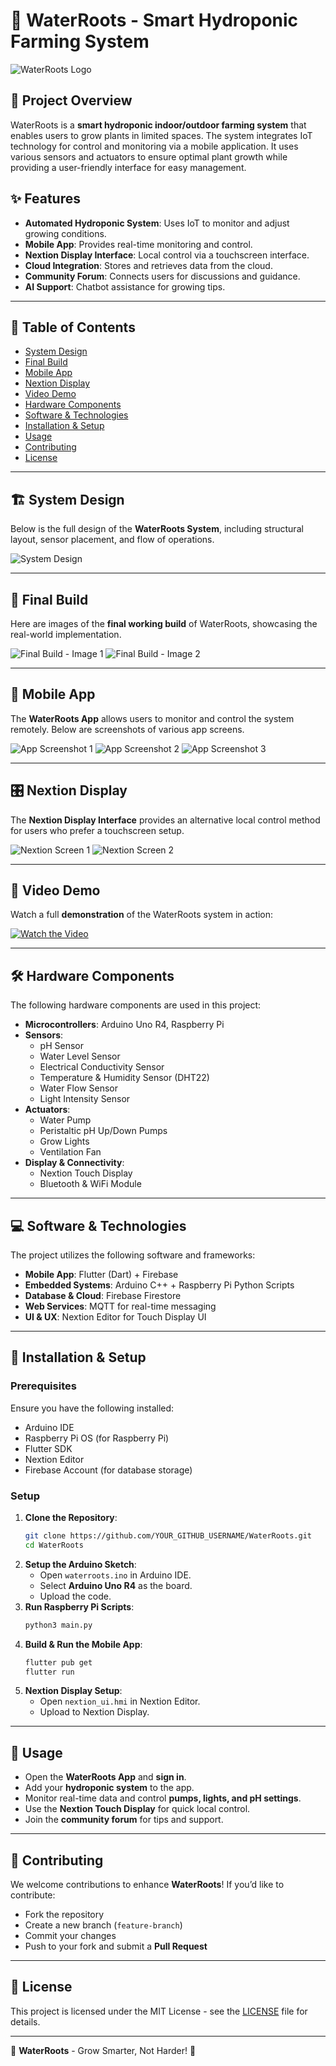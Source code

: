 # 🌱 WaterRoots - Smart Hydroponic Farming System

![WaterRoots Logo](PLACEHOLDER_FOR_LOGO)

## 📌 Project Overview
WaterRoots is a **smart hydroponic indoor/outdoor farming system** that enables users to grow plants in limited spaces. The system integrates IoT technology for control and monitoring via a mobile application. It uses various sensors and actuators to ensure optimal plant growth while providing a user-friendly interface for easy management.

## ✨ Features
- **Automated Hydroponic System**: Uses IoT to monitor and adjust growing conditions.
- **Mobile App**: Provides real-time monitoring and control.
- **Nextion Display Interface**: Local control via a touchscreen interface.
- **Cloud Integration**: Stores and retrieves data from the cloud.
- **Community Forum**: Connects users for discussions and guidance.
- **AI Support**: Chatbot assistance for growing tips.

---

## 📖 Table of Contents
- [System Design](#-system-design)
- [Final Build](#-final-build)
- [Mobile App](#-mobile-app)
- [Nextion Display](#-nextion-display)
- [Video Demo](#-video-demo)
- [Hardware Components](#-hardware-components)
- [Software & Technologies](#-software--technologies)
- [Installation & Setup](#-installation--setup)
- [Usage](#-usage)
- [Contributing](#-contributing)
- [License](#-license)

---

## 🏗 System Design
Below is the full design of the **WaterRoots System**, including structural layout, sensor placement, and flow of operations.

![System Design](PLACEHOLDER_FOR_SYSTEM_DESIGN_IMAGE)

---

## 🏡 Final Build
Here are images of the **final working build** of WaterRoots, showcasing the real-world implementation.

![Final Build - Image 1](PLACEHOLDER_FOR_FINAL_BUILD_IMAGE_1)
![Final Build - Image 2](PLACEHOLDER_FOR_FINAL_BUILD_IMAGE_2)

---

## 📱 Mobile App
The **WaterRoots App** allows users to monitor and control the system remotely. Below are screenshots of various app screens.

![App Screenshot 1](PLACEHOLDER_FOR_APP_SCREENSHOT_1)
![App Screenshot 2](PLACEHOLDER_FOR_APP_SCREENSHOT_2)
![App Screenshot 3](PLACEHOLDER_FOR_APP_SCREENSHOT_3)

---

## 🎛 Nextion Display
The **Nextion Display Interface** provides an alternative local control method for users who prefer a touchscreen setup.

![Nextion Screen 1](PLACEHOLDER_FOR_NEXTION_SCREEN_1)
![Nextion Screen 2](PLACEHOLDER_FOR_NEXTION_SCREEN_2)

---

## 🎥 Video Demo
Watch a full **demonstration** of the WaterRoots system in action:

[![Watch the Video](PLACEHOLDER_FOR_VIDEO_THUMBNAIL)](PLACEHOLDER_FOR_VIDEO_LINK)

---

## 🛠 Hardware Components
The following hardware components are used in this project:

- **Microcontrollers**: Arduino Uno R4, Raspberry Pi
- **Sensors**:
  - pH Sensor
  - Water Level Sensor
  - Electrical Conductivity Sensor
  - Temperature & Humidity Sensor (DHT22)
  - Water Flow Sensor
  - Light Intensity Sensor
- **Actuators**:
  - Water Pump
  - Peristaltic pH Up/Down Pumps
  - Grow Lights
  - Ventilation Fan
- **Display & Connectivity**:
  - Nextion Touch Display
  - Bluetooth & WiFi Module

---

## 💻 Software & Technologies
The project utilizes the following software and frameworks:

- **Mobile App**: Flutter (Dart) + Firebase
- **Embedded Systems**: Arduino C++ + Raspberry Pi Python Scripts
- **Database & Cloud**: Firebase Firestore
- **Web Services**: MQTT for real-time messaging
- **UI & UX**: Nextion Editor for Touch Display UI

---

## 🚀 Installation & Setup
### Prerequisites
Ensure you have the following installed:
- Arduino IDE
- Raspberry Pi OS (for Raspberry Pi)
- Flutter SDK
- Nextion Editor
- Firebase Account (for database storage)

### Setup
1. **Clone the Repository**:
   ```bash
   git clone https://github.com/YOUR_GITHUB_USERNAME/WaterRoots.git
   cd WaterRoots
   ```
2. **Setup the Arduino Sketch**:
   - Open `waterroots.ino` in Arduino IDE.
   - Select **Arduino Uno R4** as the board.
   - Upload the code.
3. **Run Raspberry Pi Scripts**:
   ```bash
   python3 main.py
   ```
4. **Build & Run the Mobile App**:
   ```bash
   flutter pub get
   flutter run
   ```
5. **Nextion Display Setup**:
   - Open `nextion_ui.hmi` in Nextion Editor.
   - Upload to Nextion Display.

---

## 📝 Usage
- Open the **WaterRoots App** and **sign in**.
- Add your **hydroponic system** to the app.
- Monitor real-time data and control **pumps, lights, and pH settings**.
- Use the **Nextion Touch Display** for quick local control.
- Join the **community forum** for tips and support.

---

## 🤝 Contributing
We welcome contributions to enhance **WaterRoots**! If you’d like to contribute:
- Fork the repository
- Create a new branch (`feature-branch`)
- Commit your changes
- Push to your fork and submit a **Pull Request**

---

## 📜 License
This project is licensed under the MIT License - see the [LICENSE](LICENSE) file for details.

---

🚀 **WaterRoots** - Grow Smarter, Not Harder! 🌱
